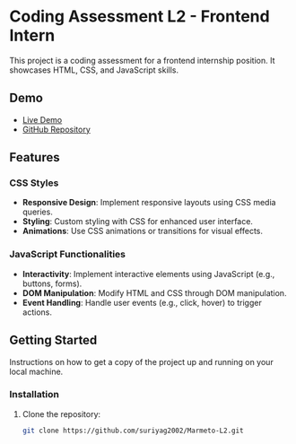 # Coding Assessment L2 - Frontend Intern

This project is a coding assessment for a frontend internship position. It showcases HTML, CSS, and JavaScript skills.

## Demo

- [Live Demo](https://suriya-marmeto-l2.netlify.app/) 
- [GitHub Repository](https://github.com/suriyag2002/Marmeto-L2.git) 

## Features

### CSS Styles

- **Responsive Design**: Implement responsive layouts using CSS media queries.
- **Styling**: Custom styling with CSS for enhanced user interface.
- **Animations**: Use CSS animations or transitions for visual effects.

### JavaScript Functionalities

- **Interactivity**: Implement interactive elements using JavaScript (e.g., buttons, forms).
- **DOM Manipulation**: Modify HTML and CSS through DOM manipulation.
- **Event Handling**: Handle user events (e.g., click, hover) to trigger actions.

## Getting Started

Instructions on how to get a copy of the project up and running on your local machine.

### Installation

1. Clone the repository:

   ```bash
   git clone https://github.com/suriyag2002/Marmeto-L2.git
